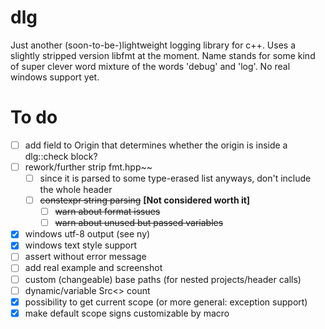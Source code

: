 dlg
===

Just another (soon-to-be-)lightweight logging library for c++.
Uses a slightly stripped version libfmt at the moment.
Name stands for some kind of super clever word mixture of the words 'debug' and 'log'.
No real windows support yet.

To do
=====

- [ ] add field to Origin that determines whether the origin is inside a dlg::check block?
- [ ] rework/further strip fmt.hpp~~
	- [ ] since it is parsed to some type-erased list anyways, don't include the whole header
	- [ ] ~~constexpr string parsing~~ __[Not considered worth it]__
		- [ ] ~~warn about format issues~~
		- [ ] ~~warn about unused but passed variables~~
- [x] windows utf-8 output (see ny)
- [x] windows text style support
- [ ] assert without error message
- [ ] add real example and screenshot
- [ ] custom (changeable) base paths (for nested projects/header calls)
- [ ] dynamic/variable Src<> count
- [x] possibility to get current scope (or more general: exception support)
- [x] make default scope signs customizable by macro
